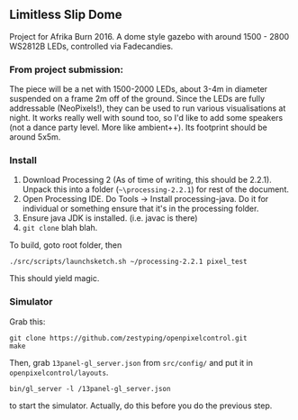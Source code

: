 ## Limitless Slip Dome

Project for Afrika Burn 2016. A dome style gazebo with around 1500 - 2800 WS2812B LEDs, controlled via Fadecandies.

### From project submission:

The piece will be a net with 1500-2000 LEDs, about 3-4m in diameter suspended on a frame 2m off of the ground. Since the LEDs are fully addressable (NeoPixels!), they can be used to run various visualisations at night. It works really well with sound too, so I'd like to add some speakers (not a dance party level. More like ambient++). Its footprint should be around 5x5m.

### Install

1. Download Processing 2 (As of time of writing, this should be 2.2.1). Unpack this into a
folder (`~\processing-2.2.1`) for rest of the document.
2. Open Processing IDE. Do Tools -> Install processing-java. Do it for individual or something
ensure that it's in the processing folder.
3. Ensure java JDK is installed. (i.e. javac is there)
4. `git clone` blah blah.

To build, goto root folder, then

    ./src/scripts/launchsketch.sh ~/processing-2.2.1 pixel_test
    
This should yield magic.

### Simulator

Grab this: 

    git clone https://github.com/zestyping/openpixelcontrol.git
    make
    
Then, grab `13panel-gl_server.json` from `src/config/` and  put it in `openpixelcontrol/layouts`.
    
    bin/gl_server -l /13panel-gl_server.json
    
to start the simulator. Actually, do this before you do the previous step.

